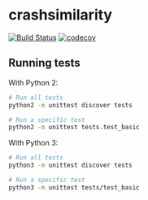 # crashsimilarity

[![Build Status](https://travis-ci.org/marco-c/crashsimilarity.svg?branch=master)](https://travis-ci.org/marco-c/crashsimilarity)
[![codecov](https://codecov.io/gh/marco-c/crashsimilarity/branch/master/graph/badge.svg)](https://codecov.io/gh/marco-c/crashsimilarity)

## Running tests

With Python 2:
```sh
# Run all tests
python2 -m unittest discover tests

# Run a specific test
python2 -m unittest tests.test_basic
```

With Python 3:
```sh
# Run all tests
python3 -m unittest discover tests

# Run a specific test
python3 -m unittest tests/test_basic
```
